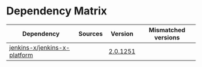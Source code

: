# Dependency Matrix

Dependency | Sources | Version | Mismatched versions
---------- | ------- | ------- | -------------------
[jenkins-x/jenkins-x-platform](https://github.com/jenkins-x/jenkins-x-platform.git) |  | [2.0.1251](https://github.com/jenkins-x/jenkins-x-platform/releases/tag/v2.0.1251) | 

